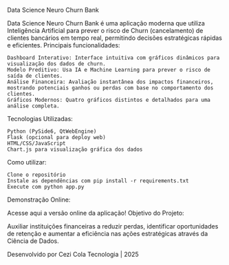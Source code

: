 Data Science Neuro Churn Bank 

Data Science Neuro Churn Bank é uma aplicação moderna que utiliza Inteligência Artificial para prever o risco de Churn (cancelamento) de clientes bancários em tempo real, permitindo decisões estratégicas rápidas e eficientes.
 Principais funcionalidades:

    Dashboard Interativo: Interface intuitiva com gráficos dinâmicos para visualização dos dados de churn.
    Modelo Preditivo: Usa IA e Machine Learning para prever o risco de saída de clientes.
    Análise Financeira: Avaliação instantânea dos impactos financeiros, mostrando potenciais ganhos ou perdas com base no comportamento dos clientes.
    Gráficos Modernos: Quatro gráficos distintos e detalhados para uma análise completa.

 Tecnologias Utilizadas:

    Python (PySide6, QtWebEngine)
    Flask (opcional para deploy web)
    HTML/CSS/JavaScript
    Chart.js para visualização gráfica dos dados

 Como utilizar:

    Clone o repositório
    Instale as dependências com pip install -r requirements.txt
    Execute com python app.py

 Demonstração Online:

Acesse aqui a versão online da aplicação!
 Objetivo do Projeto:

Auxiliar instituições financeiras a reduzir perdas, identificar oportunidades de retenção e aumentar a eficiência nas ações estratégicas através da Ciência de Dados.

Desenvolvido por Cezi Cola Tecnologia | 2025 
